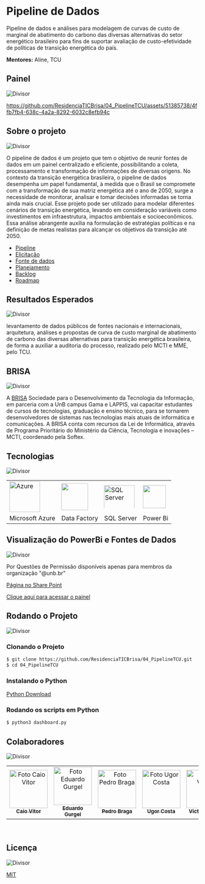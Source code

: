 # Pipeline de Dados
Pipeline de dados e análises para modelagem de curvas de custo de marginal de abatimento do carbono das diversas alternativas do setor energético brasileiro para fins de suportar avaliação de custo-efetividade de políticas de transição energética do país.

**Mentores:** Aline, TCU

## Painel

<img src="https://camo.githubusercontent.com/76109812f3127b0f86940373897b04ac8943cb3c0f057f90046444480f61bafd/68747470733a2f2f692e696d6775722e636f6d2f77617856496d762e706e67" title="Divisor" style="max-height:60px; width:auto; display:block;">



https://github.com/ResidenciaTICBrisa/04_PipelineTCU/assets/51385738/4ffb7fb4-638c-4a2a-8292-6032c8efb94c




## Sobre o projeto

<img src="https://camo.githubusercontent.com/76109812f3127b0f86940373897b04ac8943cb3c0f057f90046444480f61bafd/68747470733a2f2f692e696d6775722e636f6d2f77617856496d762e706e67" title="Divisor" style="max-height:60px; width:auto; display:block;">

O pipeline de dados é um projeto que tem o objetivo de reunir fontes de dados em um painel centralizado e eficiente, possibilitando a coleta, processamento e transformação de informações de diversas origens.
No contexto da transição energética brasileira, o pipeline de dados desempenha um papel fundamental, à medida que o Brasil se compromete com a transformação de sua matriz energética até o ano de 2050, surge a necessidade de monitorar, analisar e tomar decisões informadas se torna ainda mais crucial.
Esse projeto pode ser utilizado para modelar diferentes cenários de transição energética, levando em consideração variáveis como investimentos em infraestrutura, impactos ambientais e socioeconômicos. Essa análise abrangente auxilia na formulação de estratégias políticas e na definição de metas realistas para alcançar os objetivos da transição até 2050.

- [Pipeline](https://residenciaticbrisa.github.io/04_PipelineTCU/pipeline/)
- [Elicitação](https://residenciaticbrisa.github.io/04_PipelineTCU/elicitacao/entrevista/)
- [Fonte de dados](https://residenciaticbrisa.github.io/04_PipelineTCU/fonte_dados/fonte_dados/)
- [Planejamento](https://residenciaticbrisa.github.io/04_PipelineTCU/comunicacao/documentacao_sprints/rituais_da_equipe/)
- [Backlog](https://residenciaticbrisa.github.io/04_PipelineTCU/modelagem/agil/backlog/)
- [Roadmap](https://github.com/orgs/ResidenciaTICBrisa/projects/5/views/1?layout=roadmap)


## Resultados Esperados

<img src="https://camo.githubusercontent.com/76109812f3127b0f86940373897b04ac8943cb3c0f057f90046444480f61bafd/68747470733a2f2f692e696d6775722e636f6d2f77617856496d762e706e67" title="Divisor" style="max-height:60px; width:auto; display:block;">


levantamento de dados públicos de fontes nacionais e internacionais, arquitetura, análises e propostas de curva de custo marginal de abatimento de carbono das diversas alternativas para transição energética brasileira, de forma a auxiliar a auditoria do processo, realizado pelo MCTI e MME, pelo TCU.

## BRISA 

<img src="https://camo.githubusercontent.com/76109812f3127b0f86940373897b04ac8943cb3c0f057f90046444480f61bafd/68747470733a2f2f692e696d6775722e636f6d2f77617856496d762e706e67" title="Divisor" style="max-height:60px; width:auto; display:block;">

A [BRISA](https://residenciaticbrisa.github.io/landing_page/) Sociedade para o Desenvolvimento da Tecnologia da Informação, em parceria com a UnB campus Gama e LAPPIS, vai capacitar estudantes de cursos de tecnologias, graduação e ensino técnico, para se tornarem desenvolvedores de sistemas nas tecnologias mais atuais de informática e comunicações. A BRISA conta com recursos da Lei de Informática, através de Programa Prioritário do Ministério da Ciência, Tecnologia e inovações – MCTI, coordenado pela Softex.

## Tecnologias

<img src="https://camo.githubusercontent.com/76109812f3127b0f86940373897b04ac8943cb3c0f057f90046444480f61bafd/68747470733a2f2f692e696d6775722e636f6d2f77617856496d762e706e67" title="Divisor" style="max-height:60px; width:auto; display:block;">

<table border="0">
  <tr>
      <td>
        <img src="https://github.com/ResidenciaTICBrisa/04_PipelineTCU/assets/51385738/539377cc-bfce-4128-bb34-f3e5b59f6c28" title="Azure" height= 80 width=80 style="max-height:80px; width:auto; display:block;">
      </a>
    </td>
        <td>
        <img src="https://github.com/ResidenciaTICBrisa/04_PipelineTCU/assets/51385738/92be004a-998d-4313-832d-175629c70e82" height= 70 width=70 style="max-height:80px; width:auto; display:block;">
      </a>
    </td>
    <td>
       <img src="https://github.com/ResidenciaTICBrisa/04_PipelineTCU/assets/51385738/326b2a14-099d-4e6a-a59f-21a5a5c3422c" title="SQL Server" height= 80 width=100 style="max-height:60px; width:auto; display:block;">
      </a>
    </td>
    <td>
        <img src="https://github.com/ResidenciaTICBrisa/04_PipelineTCU/assets/51385738/981504c2-dfaf-4d75-ad48-bedcb0f772ee" height= 60 width=60 style="max-height: 80px; width:auto; display:block;">
      </a>
    </td>


    
  </tr>
  <tr>
    <td>Microsoft Azure</td>
    <td>Data Factory</td>
    <td>SQL Server</td>
    <td>Power Bi</td>


  </tr>
</table>


## Visualização do PowerBi e Fontes de Dados

<img src="https://camo.githubusercontent.com/76109812f3127b0f86940373897b04ac8943cb3c0f057f90046444480f61bafd/68747470733a2f2f692e696d6775722e636f6d2f77617856496d762e706e67" title="Divisor" style="max-height:60px; width:auto; display:block;">

Por Questões de Permissão disponíveis apenas para membros da organização "@unb.br"

[Página no Share Point](https://unbbr.sharepoint.com/sites/PipelineTCU)

[Clique aqui para acessar o painel](https://drive.google.com/file/d/1GkT2vzb7Aa4fCflqmGPYc0y59eIjPEYT/view?usp=sharing)


## Rodando o Projeto

<img src="https://camo.githubusercontent.com/76109812f3127b0f86940373897b04ac8943cb3c0f057f90046444480f61bafd/68747470733a2f2f692e696d6775722e636f6d2f77617856496d762e706e67" title="Divisor" style="max-height:60px; width:auto; display:block;">

### Clonando o Projeto

```bash
$ git clone https://github.com/ResidenciaTICBrisa/04_PipelineTCU.git
$ cd 04_PipelineTCU
```

### Instalando o Python

[Python Download](https://www.python.org/downloads/)


### Rodando os scripts em Python
```bash
$ python3 dashboard.py
```

## Colaboradores

<img src="https://camo.githubusercontent.com/76109812f3127b0f86940373897b04ac8943cb3c0f057f90046444480f61bafd/68747470733a2f2f692e696d6775722e636f6d2f77617856496d762e706e67" title="Divisor" style="max-height:60px; width:auto; display:block;">

<table>
  <tr>
    <td align="center">
      <a href="#">
        <img src="https://avatars.githubusercontent.com/u/83408899?v=4" width="100px;" alt="Foto Caio Vitor"/><br>
        <sub>
          <b>Caio Vitor</b>
        </sub>
      </a>
    </td>
    <td align="center">
      <a href="#">
        <img src="https://avatars.githubusercontent.com/u/51385738?v=4" width="100px;" alt="Foto Eduardo Gurgel"/><br>
        <sub>
          <b>Eduardo Gurgel</b>
        </sub>
      </a>
    </td>
    <td align="center">
      <a href="#">
        <img src="https://avatars.githubusercontent.com/u/98167728?v=4" width="100px;" alt="Foto Pedro Braga"/><br>
        <sub>
          <b>Pedro Braga</b>
        </sub>
      </a>
    </td>
    <td align="center">
      <a href="#">
        <img src="https://avatars.githubusercontent.com/u/52638444?v=4" width="100px;" alt="Foto Ugor Costa"/><br>
        <sub>
          <b>Ugor Costa</b>
        </sub>
      </a>
    </td>
    <td align="center">
      <a href="#">
        <img src="https://avatars.githubusercontent.com/u/55855365?v=4" width="100px;" alt="Foto Victor"/><br>
        <sub>
          <b>Victor Lázaro</b>
        </sub>
      </a>
    </td>
</table>

<br/> 

## Licença

<img src="https://camo.githubusercontent.com/76109812f3127b0f86940373897b04ac8943cb3c0f057f90046444480f61bafd/68747470733a2f2f692e696d6775722e636f6d2f77617856496d762e706e67" title="Divisor" style="max-height:60px; width:auto; display:block;">

[MIT](./LICENSE)
